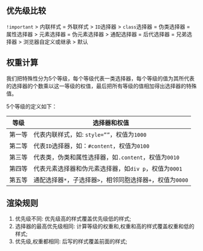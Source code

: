 ## 优先级比较

`!important` > 内联样式 = 外联样式 > `ID`选择器 > `class`选择器 = 伪类选择器 = 属性选择器 > 元素选择器 = 伪元素选择器 > 通配选择器 = 后代选择器 = 兄弟选择器 > 浏览器自定义或继承 > 默认

## 权重计算

我们把特殊性分为5个等级，每个等级代表一类选择器，每个等级的值为其所代表的选择器的个数乘以这一等级的权值，最后把所有等级的值相加得出选择器的特殊值。

5个等级的定义如下：

| 等级   | 选择器和权值                                                |
| ------ | ----------------------------------------------------------- |
| 第一等 | 代表内联样式，如: `style=””`，权值为`1000`                  |
| 第二等 | 代表`ID`选择器，如：`#content`，权值为`0100`                |
| 第三等 | 代表类，伪类和属性选择器，如`.content`，权值为`0010`        |
| 第四等 | 代表元素选择器和伪元素选择器，如`div p`，权值为`0001`       |
| 第五等 | 通配选择器`*`，子选择器`>`，相邻同胞选择器`+`，权值为`0000` |



## 渲染规则

1. 优先级不同: 优先级高的样式覆盖优先级低的样式;
2. 选择器的最高优先级相同: 计算等级的权重和,权重和高的样式覆盖权重和低的样式;
3. 优先级,权重都相同: 后写的样式覆盖前面的样式;
